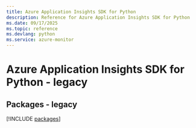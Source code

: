 ```yaml
---
title: Azure Application Insights SDK for Python
description: Reference for Azure Application Insights SDK for Python
ms.date: 09/17/2025
ms.topic: reference
ms.devlang: python
ms.service: azure-monitor
---
```

# Azure Application Insights SDK for Python - legacy
## Packages - legacy
[!INCLUDE [packages](application-insights-index.md)]